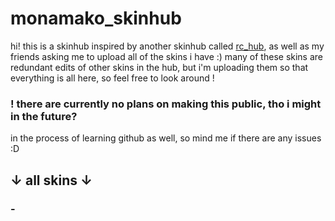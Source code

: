 # monamako_skinhub
hi! this is a skinhub inspired by another skinhub called [rc_hub](https://github.com/ryancranie/skinhub), as well as my friends asking me to upload all of the skins i have :) many of these skins are redundant edits of other skins in the hub, but i'm uploading them so that everything is all here, so feel free to look around !
### ! **there are currently no plans on making this public, tho i might in the future?**
in the process of learning github as well, so mind me if there are any issues :D

<p align="center">
<h2><b>↓ all skins ↓</b></h2>

### - 
